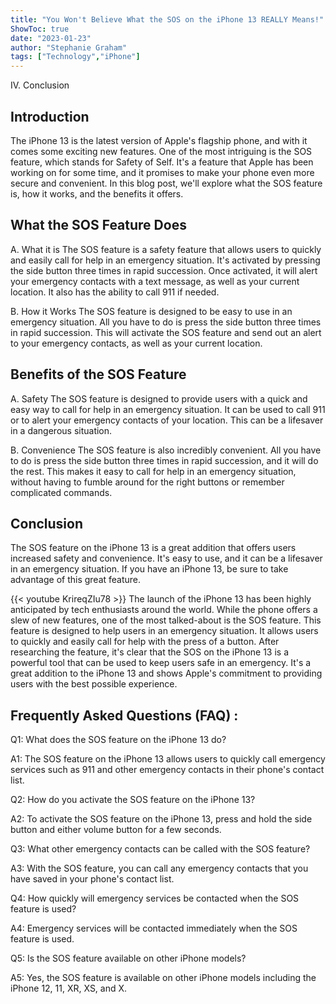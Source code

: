 ```yaml
---
title: "You Won't Believe What the SOS on the iPhone 13 REALLY Means!"
ShowToc: true 
date: "2023-01-23"
author: "Stephanie Graham" 
tags: ["Technology","iPhone"]
---
```

IV. Conclusion

## Introduction
The iPhone 13 is the latest version of Apple's flagship phone, and with it comes some exciting new features. One of the most intriguing is the SOS feature, which stands for Safety of Self. It's a feature that Apple has been working on for some time, and it promises to make your phone even more secure and convenient. In this blog post, we'll explore what the SOS feature is, how it works, and the benefits it offers. 

## What the SOS Feature Does 
A. What it is 
The SOS feature is a safety feature that allows users to quickly and easily call for help in an emergency situation. It's activated by pressing the side button three times in rapid succession. Once activated, it will alert your emergency contacts with a text message, as well as your current location. It also has the ability to call 911 if needed. 

B. How it Works 
The SOS feature is designed to be easy to use in an emergency situation. All you have to do is press the side button three times in rapid succession. This will activate the SOS feature and send out an alert to your emergency contacts, as well as your current location. 

## Benefits of the SOS Feature 
A. Safety 
The SOS feature is designed to provide users with a quick and easy way to call for help in an emergency situation. It can be used to call 911 or to alert your emergency contacts of your location. This can be a lifesaver in a dangerous situation. 

B. Convenience 
The SOS feature is also incredibly convenient. All you have to do is press the side button three times in rapid succession, and it will do the rest. This makes it easy to call for help in an emergency situation, without having to fumble around for the right buttons or remember complicated commands. 

## Conclusion
The SOS feature on the iPhone 13 is a great addition that offers users increased safety and convenience. It's easy to use, and it can be a lifesaver in an emergency situation. If you have an iPhone 13, be sure to take advantage of this great feature.

{{< youtube KrireqZIu78 >}} 
The launch of the iPhone 13 has been highly anticipated by tech enthusiasts around the world. While the phone offers a slew of new features, one of the most talked-about is the SOS feature. This feature is designed to help users in an emergency situation. It allows users to quickly and easily call for help with the press of a button. After researching the feature, it's clear that the SOS on the iPhone 13 is a powerful tool that can be used to keep users safe in an emergency. It's a great addition to the iPhone 13 and shows Apple's commitment to providing users with the best possible experience.

## Frequently Asked Questions (FAQ) :
Q1: What does the SOS feature on the iPhone 13 do?

A1: The SOS feature on the iPhone 13 allows users to quickly call emergency services such as 911 and other emergency contacts in their phone's contact list.

Q2: How do you activate the SOS feature on the iPhone 13?

A2: To activate the SOS feature on the iPhone 13, press and hold the side button and either volume button for a few seconds.

Q3: What other emergency contacts can be called with the SOS feature?

A3: With the SOS feature, you can call any emergency contacts that you have saved in your phone's contact list.

Q4: How quickly will emergency services be contacted when the SOS feature is used?

A4: Emergency services will be contacted immediately when the SOS feature is used.

Q5: Is the SOS feature available on other iPhone models?

A5: Yes, the SOS feature is available on other iPhone models including the iPhone 12, 11, XR, XS, and X.


